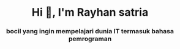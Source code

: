 <h1 align="center">Hi 👋, I'm Rayhan satria</h1>
<h3 align="center"> bocil yang ingin mempelajari dunia IT termasuk bahasa pemrograman</h3>
